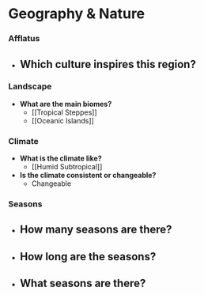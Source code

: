 # Geography & Nature
### Afflatus
- **Which culture inspires this region?**
	- 
### Landscape
- **What are the main biomes?**
	- [[Tropical Steppes]]
	- [[Oceanic Islands]]
### **Climate**
- **What is the climate like?**
	- [[Humid Subtropical]]
- **Is the climate consistent or changeable?**
	- Changeable
### **Seasons**
- **How many seasons are there?**
	- 
- **How long are the seasons?**
	- 
- **What seasons are there?**
	- 